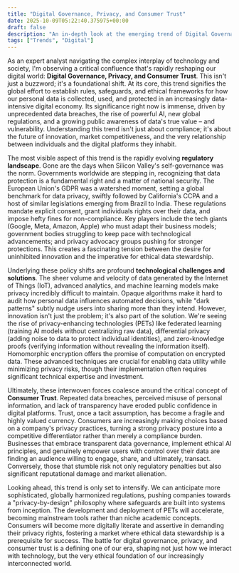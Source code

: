 ```yaml
---
title: "Digital Governance, Privacy, and Consumer Trust"
date: 2025-10-09T05:22:40.375975+00:00
draft: false
description: "An in-depth look at the emerging trend of Digital Governance, Privacy, and Consumer Trust and what it means for the future."
tags: ["Trends", "Digital"]
---
```


As an expert analyst navigating the complex interplay of technology and society, I'm observing a critical confluence that's rapidly reshaping our digital world: **Digital Governance, Privacy, and Consumer Trust**. This isn't just a buzzword; it's a foundational shift. At its core, this trend signifies the global effort to establish rules, safeguards, and ethical frameworks for how our personal data is collected, used, and protected in an increasingly data-intensive digital economy. Its significance right now is immense, driven by unprecedented data breaches, the rise of powerful AI, new global regulations, and a growing public awareness of data's true value – and vulnerability. Understanding this trend isn't just about compliance; it's about the future of innovation, market competitiveness, and the very relationship between individuals and the digital platforms they inhabit.

The most visible aspect of this trend is the rapidly evolving **regulatory landscape**. Gone are the days when Silicon Valley's self-governance was the norm. Governments worldwide are stepping in, recognizing that data protection is a fundamental right and a matter of national security. The European Union's GDPR was a watershed moment, setting a global benchmark for data privacy, swiftly followed by California's CCPA and a host of similar legislations emerging from Brazil to India. These regulations mandate explicit consent, grant individuals rights over their data, and impose hefty fines for non-compliance. Key players include the tech giants (Google, Meta, Amazon, Apple) who must adapt their business models; government bodies struggling to keep pace with technological advancements; and privacy advocacy groups pushing for stronger protections. This creates a fascinating tension between the desire for uninhibited innovation and the imperative for ethical data stewardship.

Underlying these policy shifts are profound **technological challenges and solutions**. The sheer volume and velocity of data generated by the Internet of Things (IoT), advanced analytics, and machine learning models make privacy incredibly difficult to maintain. Opaque algorithms make it hard to audit how personal data influences automated decisions, while "dark patterns" subtly nudge users into sharing more than they intend. However, innovation isn't just the problem; it's also part of the solution. We're seeing the rise of privacy-enhancing technologies (PETs) like federated learning (training AI models without centralizing raw data), differential privacy (adding noise to data to protect individual identities), and zero-knowledge proofs (verifying information without revealing the information itself). Homomorphic encryption offers the promise of computation on encrypted data. These advanced techniques are crucial for enabling data utility while minimizing privacy risks, though their implementation often requires significant technical expertise and investment.

Ultimately, these interwoven forces coalesce around the critical concept of **Consumer Trust**. Repeated data breaches, perceived misuse of personal information, and lack of transparency have eroded public confidence in digital platforms. Trust, once a tacit assumption, has become a fragile and highly valued currency. Consumers are increasingly making choices based on a company's privacy practices, turning a strong privacy posture into a competitive differentiator rather than merely a compliance burden. Businesses that embrace transparent data governance, implement ethical AI principles, and genuinely empower users with control over their data are finding an audience willing to engage, share, and ultimately, transact. Conversely, those that stumble risk not only regulatory penalties but also significant reputational damage and market alienation.

Looking ahead, this trend is only set to intensify. We can anticipate more sophisticated, globally harmonized regulations, pushing companies towards a "privacy-by-design" philosophy where safeguards are built into systems from inception. The development and deployment of PETs will accelerate, becoming mainstream tools rather than niche academic concepts. Consumers will become more digitally literate and assertive in demanding their privacy rights, fostering a market where ethical data stewardship is a prerequisite for success. The battle for digital governance, privacy, and consumer trust is a defining one of our era, shaping not just how we interact with technology, but the very ethical foundation of our increasingly interconnected world.